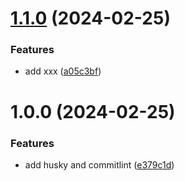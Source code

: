 # [1.1.0](https://github.com/Fionn88/automation-release/compare/v1.0.0...v1.1.0) (2024-02-25)


### Features

* add xxx ([a05c3bf](https://github.com/Fionn88/automation-release/commit/a05c3bff2f6bdf2ab87e2197a43ea82d373dd31e))

# 1.0.0 (2024-02-25)


### Features

* add husky and commitlint ([e379c1d](https://github.com/Fionn88/automation-release/commit/e379c1ded6eb9aac0f02b41e635bf9426312196c))
